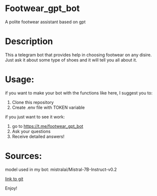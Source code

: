 # Footwear_gpt_bot
A polite footwear assistant based on gpt 

# Description
This a telegram bot that provides help in choosing footwear on any disire. Just ask it about some type of shoes and it will tell you all about it. 

# Usage:
if you want to make your bot with the functions like here, I suggest you to:
 1. Clone this repository
 2. Create .env file with TOKEN variable

if you just want to see it work:
 1. go to https://t.me/footwear_gpt_bot
 2. Ask your questions
 3. Receive detailed answers!

# Sources:
model used in my bot: mistralai/Mistral-7B-Instruct-v0.2

[link to git](https://github.com/NikkyBricky/footwear_gpt_bot.git)

Enjoy!
